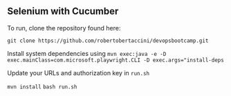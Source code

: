 ## Selenium with Cucumber

To run, clone the repository found here:

```git clone https://github.com/robertobertaccini/devopsbootcamp.git```

Install system dependencies using 
```mvn exec:java -e -D exec.mainClass=com.microsoft.playwright.CLI -D exec.args="install-deps```

Update your URLs and authorization key in ```run.sh```

```mvn install```
```bash run.sh```
